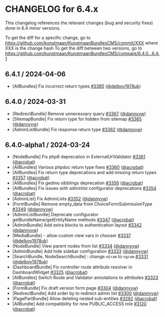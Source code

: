CHANGELOG for 6.4.x
===================

This changelog references the relevant changes (bug and security fixes) done in 6.4 minor versions.

To get the diff for a specific change, go to https://github.com/kunstmaan/KunstmaanBundlesCMS/commit/XXX where XXX is the change hash
To get the diff between two versions, go to https://github.com/kunstmaan/KunstmaanBundlesCMS/compare/6.4.0...6.4.1

## 6.4.1 / 2024-04-06

* [AllBundles] Fix incorrect return types [#3385](https://github.com/Kunstmaan/KunstmaanBundlesCMS/pull/3385) ([@delboy1978uk](https://github.com/delboy1978uk))

## 6.4.0 / 2024-03-31

* [RedirectBundle] Remove unnecessary query [#3367](https://github.com/Kunstmaan/KunstmaanBundlesCMS/pull/3367) ([@dannyvw](https://github.com/dannyvw))
* [SitemapBundle] Fix return type for hidden from sitemap [#3365](https://github.com/Kunstmaan/KunstmaanBundlesCMS/pull/3365) ([@dannyvw](https://github.com/dannyvw))
* [AdminListBundle] Fix response return type [#3362](https://github.com/Kunstmaan/KunstmaanBundlesCMS/pull/3362) ([@dannyvw](https://github.com/dannyvw))

## 6.4.0-alpha1 / 2024-03-24

* [NodeBundle] Fix php8 deprecation in ExternalUrlValidator [#3361](https://github.com/Kunstmaan/KunstmaanBundlesCMS/pull/3361) ([@acrobat](https://github.com/acrobat))
* [AllBundles] Various phpdoc return type fixes [#3360](https://github.com/Kunstmaan/KunstmaanBundlesCMS/pull/3360) ([@acrobat](https://github.com/acrobat))
* [AllBundles] Fix return type deprecations and add missing return types [#3357](https://github.com/Kunstmaan/KunstmaanBundlesCMS/pull/3357) ([@acrobat](https://github.com/acrobat))
* [AllBundles] Fix gedmo sibblings deprecation [#3356](https://github.com/Kunstmaan/KunstmaanBundlesCMS/pull/3356) ([@acrobat](https://github.com/acrobat))
* [AllBundles] Fix issues with adminlist configurator deprecations [#3354](https://github.com/Kunstmaan/KunstmaanBundlesCMS/pull/3354) ([@acrobat](https://github.com/acrobat))
* [AdminList] Fix AdminLists [#3352](https://github.com/Kunstmaan/KunstmaanBundlesCMS/pull/3352) ([@dannyvw](https://github.com/dannyvw))
* [FormBundle] Remove empty_data from ChoiceFormSubmissionType [#3349](https://github.com/Kunstmaan/KunstmaanBundlesCMS/pull/3349) ([@dannyvw](https://github.com/dannyvw))
* [AdminListBundle] Deprecate configurator getBundleName/getEntityName methods [#3347](https://github.com/Kunstmaan/KunstmaanBundlesCMS/pull/3347) ([@acrobat](https://github.com/acrobat))
* [AdminBundle] Add extra blocks to authentication layout [#3342](https://github.com/Kunstmaan/KunstmaanBundlesCMS/pull/3342) ([@dannyvw](https://github.com/dannyvw))
* [MediaBundle] - allow custom view vars in chooser [#3337](https://github.com/Kunstmaan/KunstmaanBundlesCMS/pull/3337) ([@delboy1978uk](https://github.com/delboy1978uk))
* [NodeBundle] View parent nodes from list [#3334](https://github.com/Kunstmaan/KunstmaanBundlesCMS/pull/3334) ([@dannyvw](https://github.com/dannyvw))
* [AdminBundle] Add hide sidebar configuration [#3333](https://github.com/Kunstmaan/KunstmaanBundlesCMS/pull/3333) ([@dannyvw](https://github.com/dannyvw))
* [SearchBundle, NodeSearchBundle] : change `nGram` to `ngram` [#3331](https://github.com/Kunstmaan/KunstmaanBundlesCMS/pull/3331) ([@delboy1978uk](https://github.com/delboy1978uk))
* [DashboardBundle] Fix controller route attribute resolver in DashboardWidget [#3325](https://github.com/Kunstmaan/KunstmaanBundlesCMS/pull/3325) ([@acrobat](https://github.com/acrobat))
* [AllBundles] Switch Route and Validator annotations to attributes [#3323](https://github.com/Kunstmaan/KunstmaanBundlesCMS/pull/3323) ([@acrobat](https://github.com/acrobat))
* [FormBundle] Fix draft version form page [#3304](https://github.com/Kunstmaan/KunstmaanBundlesCMS/pull/3304) ([@dannyvw](https://github.com/dannyvw))
* [RedirectBundle] Add order by to redirect admin list [#3300](https://github.com/Kunstmaan/KunstmaanBundlesCMS/pull/3300) ([@dannyvw](https://github.com/dannyvw))
* [PagePartBundle] Allow deleting nested sub-entities [#3292](https://github.com/Kunstmaan/KunstmaanBundlesCMS/pull/3292) ([@acrobat](https://github.com/acrobat))
* [AllBundle] Add compatibility for new PUBLIC_ACCESS role [#3120](https://github.com/Kunstmaan/KunstmaanBundlesCMS/pull/3120) ([@acrobat](https://github.com/acrobat)) 
